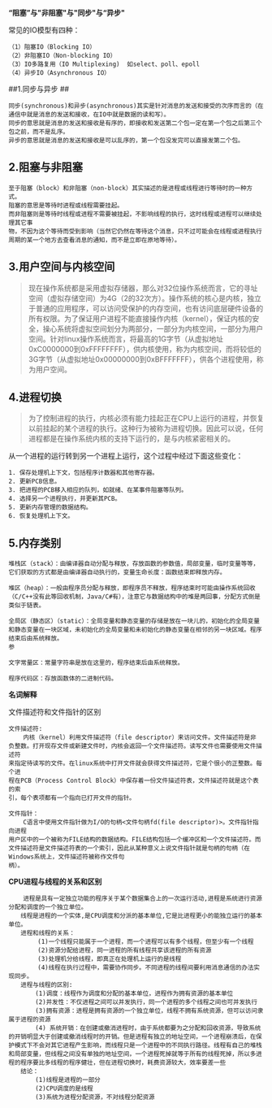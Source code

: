 **“阻塞”与"非阻塞"与"同步"与“异步"**

常见的IO模型有四种：

    （1）阻塞IO（Blocking IO）
    （2）非阻塞IO（Non-blocking IO）
    （3）IO多路复用（IO Multiplexing)	如select、poll、epoll
    （4）异步IO（Asynchronous IO）

##1.同步与异步 ##

	同步(synchronous)和异步(asynchronous)其实是针对消息的发送和接受的次序而言的（在通信中就是消息的发送和接收，在IO中就是数据的读和写）。
	同步的意思就是消息的发送和接收是有序的，即接收和发送第二个包一定在第一个包之后第三个包之前，而不是乱序。
	异步的意思就是消息的发送和接收是可以乱序的，第一个包没发完可以直接发第二个包。

## 2.阻塞与非阻塞 ##

    至于阻塞（block）和非阻塞（non-block）其实描述的是进程或线程进行等待时的一种方式。
	阻塞的意思是等待时进程或线程需要挂起。
	而非阻塞则是等待时线程或进程不需要被挂起，不影响线程的执行，这时线程或进程可以继续处理其它事
	物，不因为这个等待而受到影响（当然它仍然在等待这个消息，只不过可能会在线程或进程执行周期的某一个地方去查看消息的通知，而不是立即在原地等待）。

##  3.用户空间与内核空间 ##

> 现在操作系统都是采用虚拟存储器，那么对32位操作系统而言，它的寻址空间（虚拟存储空间）为4G（2的32次方）。操作系统的核心是内核，独立于普通的应用程序，可以访问受保护的内存空间，也有访问底层硬件设备的所有权限。为了保证用户进程不能直接操作内核（kernel），保证内核的安全，操心系统将虚拟空间划分为两部分，一部分为内核空间，一部分为用户空间。针对linux操作系统而言，将最高的1G字节（从虚拟地址0xC0000000到0xFFFFFFFF），供内核使用，称为内核空间，而将较低的3G字节（从虚拟地址0x00000000到0xBFFFFFFF），供各个进程使用，称为用户空间。

## 4.进程切换 ##
> 为了控制进程的执行，内核必须有能力挂起正在CPU上运行的进程，并恢复以前挂起的某个进程的执行。这种行为被称为进程切换。因此可以说，任何进程都是在操作系统内核的支持下运行的，是与内核紧密相关的。

从一个进程的运行转到另一个进程上运行，这个过程中经过下面这些变化：

    1. 保存处理机上下文，包括程序计数器和其他寄存器。
    2. 更新PCB信息。
    3. 把进程的PCB移入相应的队列，如就绪、在某事件阻塞等队列。
    4. 选择另一个进程执行，并更新其PCB。
    5. 更新内存管理的数据结构。
    6. 恢复处理机上下文。
  

## 5.内存类别 ##


    堆栈区（stack）：由编译器自动分配与释放，存放函数的参数值，局部变量，临时变量等等，它们获取的方式都是由编译器自动执行的，变量生命长度：函数结束即释放内存。
    
    堆区（heap）：一般由程序员分配与释放，即程序员不释放，程序结束时可能由操作系统回收（C/C++没有此等回收机制，Java/C#有），注意它与数据结构中的堆是两回事，分配方式倒是类似于链表。
    
    全局区（静态区）（static）：全局变量和静态变量的存储是放在一块儿的，初始化的全局变量和静态变量在一块区域，未初始化的全局变量和未初始化的静态变量在相邻的另一块区域。程序结束后由系统释放。
    参
    
    文字常量区：常量字符串是放在这里的，程序结束后由系统释放。
        
    程序代码区：存放函数体的二进制代码。

**名词解释**

 文件描述符和文件指针的区别

	文件描述符:
		内核（kernel）利用文件描述符（file descriptor）来访问文件。文件描述符是非
	负整数。打开现存文件或新建文件时，内核会返回一个文件描述符。读写文件也需要使用文件描述符
	来指定待读写的文件。在linux系统中打开文件就会获得文件描述符，它是个很小的正整数。每个进
	程在PCB（Process Control Block）中保存着一份文件描述符表，文件描述符就是这个表的索
	引，每个表项都有一个指向已打开文件的指针。

	文件指针：
		C语言中使用文件指针做为I/O的句柄<文件句柄fd(file descriptor)>。文件指针指向进程
	用户区中的一个被称为FILE结构的数据结构。FILE结构包括一个缓冲区和一个文件描述符。而文件描述符是文件描述符表的一个索引，因此从某种意义上说文件指针就是句柄的句柄（在Windows系统上，文件描述符被称作文件句
	柄）。

**CPU进程与线程的关系和区别**

        进程是具有一定独立功能的程序关于某个数据集合上的一次运行活动,进程是系统进行资源分配和调度的一个独立单位。
    　　线程是进程的一个实体,是CPU调度和分派的基本单位,它是比进程更小的能独立运行的基本单位。
    　　进程和线程的关系：
		    (1)一个线程只能属于一个进程，而一个进程可以有多个线程，但至少有一个线程
		    (2)资源分配给进程，同一进程的所有线程共享该进程的所有资源
		    (3)处理机分给线程，即真正在处理机上运行的是线程
		    (4)线程在执行过程中，需要协作同步。不同进程的线程间要利用消息通信的办法实现同步。
    　　进程与线程的区别:
	    　　(1)调度：线程作为调度和分配的基本单位，进程作为拥有资源的基本单位
	    　　(2)并发性：不仅进程之间可以并发执行，同一个进程的多个线程之间也可并发执行
	    　　(3)拥有资源：进程是拥有资源的一个独立单位，线程不拥有系统资源，但可以访问隶属于进程的资源
	    　　(4) 系统开销：在创建或撤消进程时，由于系统都要为之分配和回收资源，导致系统的开销明显大于创建或撤消线程时的开销。但是进程有独立的地址空间，一个进程崩溃后，在保护模式下不会对其它进程产生影响，而线程只是一个进程中的不同执行路径。线程有自己的堆栈和局部变量，但线程之间没有单独的地址空间，一个进程死掉就等于所有的线程死掉，所以多进程的程序要比多线程的程序健壮，但在进程切换时，耗费资源较大，效率要差一些
    　　结论：
	    　　(1)线程是进程的一部分
	    　　(2)CPU调度的是线程
	    　　(3)系统为进程分配资源，不对线程分配资源